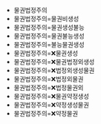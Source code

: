 - 물권법정주의
- 물권법정주의=물권비생성
- 물권법정주의=물권생성불능
- 물권법정주의=물권불능생성
- 물권법정주의=불능물권생성
- 물권법정주의=❌물권생성
- 물권법정주의=❌물권법정외생성
- 물권법정주의=❌법정외생성물권
- 물권법정주의=❌법정외물권
- 물권법정주의=❌법정물권외
- 물권법정주의=❌물권약정생성
- 물권법정주의=❌약정생성물권
- 물권법정주의=❌약정물권